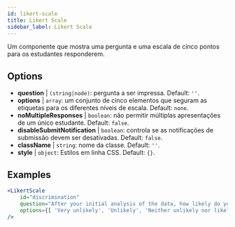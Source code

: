 ```yaml
---
id: likert-scale
title: Likert Scale
sidebar_label: Likert Scale
---
```


Um componente que mostra uma pergunta e uma escala de cinco pontos para os estudantes responderem.

## Options

* __question__ | `(string|node)`: pergunta a ser impressa. Default: `''`.
* __options__ | `array`: um conjunto de cinco elementos que seguram as etiquetas para os diferentes níveis de escala. Default: `none`.
* __noMultipleResponses__ | `boolean`: não permitir múltiplas apresentações de um único estudante. Default: `false`.
* __disableSubmitNotification__ | `boolean`: controla se as notificações de submissão devem ser desativadas. Default: `false`.
* __className__ | `string`: nome da classe. Default: `''`.
* __style__ | `object`: Estilos em linha CSS. Default: `{}`.


## Examples

```jsx live
<LikertScale 
    id="discrimination" 
    question="After your initial analysis of the data, how likely do you think it is that players are discriminated against by soccer referees because of their skin tone?" 
    options={[ 'Very unlikely', 'Unlikely', 'Neither unlikely nor likely', 'Likely', 'Very Likely']} 
/>
```

